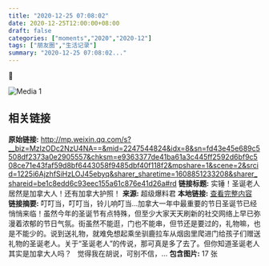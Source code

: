 ```yaml
---
title: "2020-12-25 07:08:02"
date: 2020-12-25T12:00:00+08:00
draft: false
categories: ["moments","2020","2020-12"]
tags: ["朋友圈","生活记录"]
summary: "2020-12-25 07:08:02..."
---
```


🤣

![Media 1](/Moments/photos/2020-12-25/202012250708020.jpg)

## 相关链接

**原始链接:** http://mp.weixin.qq.com/s?__biz=MzIzODc2NzU4NA==&mid=2247544824&idx=8&sn=fd43e45e689c5508df2373a0e2905557&chksm=e9363377de41ba61a3c445ff2592d6bf9c508ce71e43faf59d8bf6443058f9485dbf40f118f2&mpshare=1&scene=2&srcid=1225i6AjzhfSiHzLOJ45ebyq&sharer_sharetime=1608851233208&sharer_shareid=be1c8edd6c93eec155a61c876e41d26a#rd
**链接标题:** 实锤！圣诞老人居然是加拿大人！还有加拿大护照！
**来源:** 超级爆料君
**本地链接:** [查看完整内容](/link_content/2020/12/2020-12-25-2/link_content/)
**链接摘要:** 叮叮当，叮叮当，铃儿响叮当…加拿大一年中最重要的节日圣诞节已经悄悄来临！虽然今年的圣诞节有点特殊，但至少大家天天刷新的社交网络上早已弥漫着浓郁的节日气氛。街虽然不能逛，门也不能串，但节还是要过的，礼物嘛，也是不能少的。说到送礼物，就难免想起乘坐驯鹿拉车从烟囱里爬进门给孩子们赠送礼物的圣诞老人。关于“圣诞老人”的传说，那可真是多了去了。但你知道圣诞老人其实是加拿大人吗？   觉得我在胡说，可别不信，...
**包含图片:** 17 张

